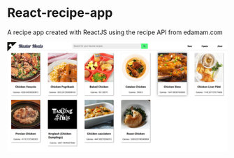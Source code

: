 # React-recipe-app

A recipe app created with ReactJS using the recipe API from edamam.com

![homepage](recipes.png)
